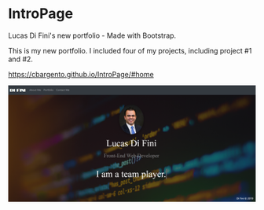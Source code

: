 # IntroPage
Lucas Di Fini's new portfolio - Made with Bootstrap.

This is my new portfolio. I included four of my projects, including project #1 and #2.

https://cbargento.github.io/IntroPage/#home

<img src="https://github.com/CBArgento/IntroPage/blob/master/assets/portfolioimg.PNG?raw=true">